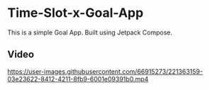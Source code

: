 # Time-Slot-x-Goal-App

This is a simple Goal App. Built using Jetpack Compose.

## Video

https://user-images.githubusercontent.com/66915273/221363159-03e23622-8412-4211-8fb9-6001e09391b0.mp4
